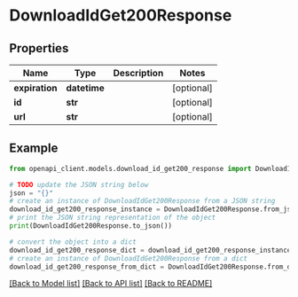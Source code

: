 # DownloadIdGet200Response


## Properties

Name | Type | Description | Notes
------------ | ------------- | ------------- | -------------
**expiration** | **datetime** |  | [optional] 
**id** | **str** |  | [optional] 
**url** | **str** |  | [optional] 

## Example

```python
from openapi_client.models.download_id_get200_response import DownloadIdGet200Response

# TODO update the JSON string below
json = "{}"
# create an instance of DownloadIdGet200Response from a JSON string
download_id_get200_response_instance = DownloadIdGet200Response.from_json(json)
# print the JSON string representation of the object
print(DownloadIdGet200Response.to_json())

# convert the object into a dict
download_id_get200_response_dict = download_id_get200_response_instance.to_dict()
# create an instance of DownloadIdGet200Response from a dict
download_id_get200_response_from_dict = DownloadIdGet200Response.from_dict(download_id_get200_response_dict)
```
[[Back to Model list]](../README.md#documentation-for-models) [[Back to API list]](../README.md#documentation-for-api-endpoints) [[Back to README]](../README.md)


